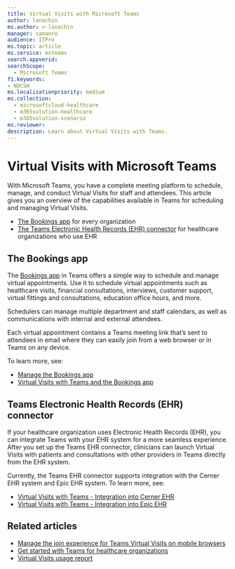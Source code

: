 ```yaml
---
title: Virtual Visits with Microsoft Teams 
author: lanachin
ms.author: v-lanachin
manager: samanro
audience: ITPro
ms.topic: article 
ms.service: msteams 
search.appverid: 
searchScope:
  - Microsoft Teams
f1.keywords:
- NOCSH
ms.localizationpriority: medium
ms.collection: 
  - microsoftcloud-healthcare
  - m365solution-healthcare
  - m365solution-scenario
ms.reviewer: 
description: Learn about Virtual Visits with Teams. 
---
```


# Virtual Visits with Microsoft Teams

With Microsoft Teams, you have a complete meeting platform to schedule, manage, and conduct Virtual Visits for staff and attendees. This article gives you an overview of the capabilities available in Teams for scheduling and managing Virtual Visits.

- [The Bookings app](#the-bookings-app) for every organization
- [The Teams Electronic Health Records (EHR) connector](#teams-electronic-health-records-ehr-connector) for healthcare organizations who use EHR

## The Bookings app

The [Bookings app](https://support.microsoft.com/office/what-is-bookings-42d4e852-8e99-4d8f-9b70-d7fc93973cb5) in Teams offers a simple way to schedule and manage virtual appointments. Use it to schedule virtual appointments such as healthcare visits, financial consultations, interviews, customer support, virtual fittings and consultations, education office hours, and more.

Schedulers can manage multiple department and staff calendars, as well as communications with internal and external attendees.

Each virtual appointment contains a Teams meeting link that’s sent to attendees in email where they can easily join from a web browser or in Teams on any device.

To learn more, see:

- [Manage the Bookings app](../bookings-app-admin.md)
- [Virtual Visits with Teams and the Bookings app](bookings-virtual-visits.md)

## Teams Electronic Health Records (EHR) connector

If your healthcare organization uses Electronic Health Records (EHR), you can integrate Teams with your EHR system for a more seamless experience. After you set up the Teams EHR connector, clinicians can launch Virtual Visits with patients and consultations with other providers in Teams directly from the EHR system.

Currently, the Teams EHR connector supports integration with the Cerner EHR system and Epic EHR system. To learn more, see:

- [Virtual Visits with Teams - Integration into Cerner EHR](healthcare/ehr-admin-cerner.md)
- [Virtual Visits with Teams - Integration into Epic EHR](healthcare/ehr-admin.md)

## Related articles

- [Manage the join experience for Teams Virtual Visits on mobile browsers](mobile-browser-join.md)
- [Get started with Teams for healthcare organizations](healthcare/teams-in-hc.md)
- [Virtual Visits usage report](../teams-analytics-and-reports/virtual-visits-usage-report.md)